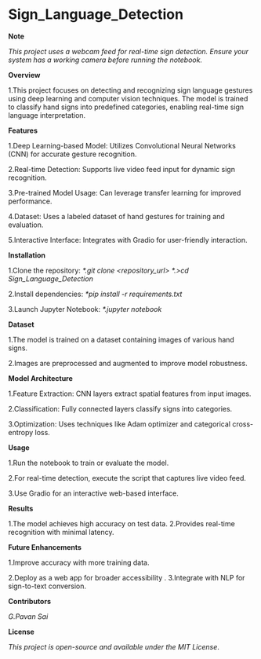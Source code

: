 # Sign_Language_Detection

**Note**

_This project uses a webcam feed for real-time sign detection. Ensure your system has a working camera before running the notebook._

**Overview**

1.This project focuses on detecting and recognizing sign language gestures using deep learning and computer vision techniques. The model is trained to classify hand signs into predefined categories, enabling real-time sign language interpretation.


**Features**

1.Deep Learning-based Model: Utilizes Convolutional Neural Networks (CNN) for accurate gesture recognition.

2.Real-time Detection: Supports live video feed input for dynamic sign recognition.

3.Pre-trained Model Usage: Can leverage transfer learning for improved performance.

4.Dataset: Uses a labeled dataset of hand gestures for training and evaluation.

5.Interactive Interface: Integrates with Gradio for user-friendly interaction.


**Installation**

1.Clone the repository:
_*.git clone <repository_url>
*.>cd Sign_Language_Detection_

2.Install dependencies:
_*pip install -r requirements.txt_

3.Launch Jupyter Notebook:
_*.jupyter notebook_


**Dataset**

1.The model is trained on a dataset containing images of various hand signs.

2.Images are preprocessed and augmented to improve model robustness.


**Model Architecture**

1.Feature Extraction: CNN layers extract spatial features from input images.

2.Classification: Fully connected layers classify signs into categories.

3.Optimization: Uses techniques like Adam optimizer and categorical cross-entropy loss.


**Usage**

1.Run the notebook to train or evaluate the model.

2.For real-time detection, execute the script that captures live video feed.

3.Use Gradio for an interactive web-based interface.

**Results**

1.The model achieves high accuracy on test data.
2.Provides real-time recognition with minimal latency.


**Future Enhancements**

1.Improve accuracy with more training data.

2.Deploy as a web app for broader accessibility
.
3.Integrate with NLP for sign-to-text conversion.


**Contributors**

_G.Pavan Sai_


**License**

*This project is open-source and available under the MIT License*.

